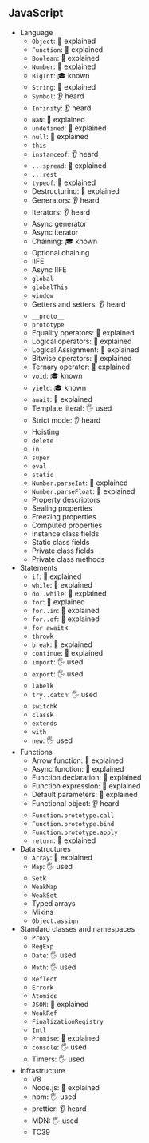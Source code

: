 ## JavaScript

- Language
  - `Object`: 🙋 explained
  - `Function`: 🙋 explained
  - `Boolean`: 🙋 explained
  - `Number`: 🙋 explained
  - `BigInt`: 🎓 known
  - `String`: 🙋 explained
  - `Symbol`: 👂 heard
  - `Infinity`: 👂 heard
  - `NaN`: 🙋 explained
  - `undefined`: 🙋 explained
  - `null`: 🙋 explained
  - `this`
  - `instanceof`: 👂 heard
  - `...spread`: 🙋 explained
  - `...rest`
  - `typeof`: 🙋 explained
  - Destructuring: 🙋 explained
  - Generators: 👂 heard
  - Iterators: 👂 heard
  - Async generator
  - Async iterator
  - Chaining: 🎓 known
  - Optional chaining
  - IIFE
  - Async IIFE
  - `global`
  - `globalThis`
  - `window`
  - Getters and setters: 👂 heard
  - `__proto__`
  - `prototype`
  - Equality operators: 🙋 explained
  - Logical operators: 🙋 explained
  - Logical Assignment: 🙋 explained
  - Bitwise operators: 🙋 explained
  - Ternary operator: 🙋 explained
  - `void`: 🎓 known
  - `yield`: 🎓 known
  - `await`: 🙋 explained
  - Template literal: 🖐️ used
  - Strict mode: 👂 heard
  - Hoisting
  - `delete`
  - `in`
  - `super`
  - `eval`
  - `static`
  - `Number.parseInt`: 🙋 explained
  - `Number.parseFloat`: 🙋 explained
  - Property descriptors
  - Sealing properties
  - Freezing properties
  - Computed properties
  - Instance class fields
  - Static class fields
  - Private class fields
  - Private class methods
- Statements
  - `if`: 🙋 explained
  - `while`: 🙋 explained
  - `do..while`: 🙋 explained
  - `for`: 🙋 explained
  - `for..in`: 🙋 explained
  - `for..of`: 🙋 explained
  - `for await`k
  - `throw`k
  - `break`: 🙋 explained
  - `continue`: 🙋 explained
  - `import`: 🖐️ used
  - `export`: 🖐️ used
  - `label`k
  - `try..catch`: 🖐️ used
  - `switch`k
  - `class`k
  - `extends`
  - `with`
  - `new`: 🖐️ used
- Functions
  - Arrow function: 🙋 explained
  - Async function: 🙋 explained
  - Function declaration: 🙋 explained
  - Function expression: 🙋 explained
  - Default parameters: 🙋 explained
  - Functional object: 👂 heard
  - `Function.prototype.call`
  - `Function.prototype.bind`
  - `Function.prototype.apply`
  - `return`: 🙋 explained
- Data structures
  - `Array`: 🙋 explained
  - `Map`: 🖐️ used
  - `Set`k
  - `WeakMap`
  - `WeakSet`
  - Typed arrays
  - Mixins
  - `Object.assign`
- Standard classes and namespaces
  - `Proxy`
  - `RegExp`
  - `Date`: 🖐️ used
  - `Math`: 🖐️ used
  - `Reflect`
  - `Error`k
  - `Atomics`
  - `JSON`: 🙋 explained
  - `WeakRef`
  - `FinalizationRegistry`
  - `Intl`
  - `Promise`: 🙋 explained
  - `console`: 🖐️ used
  - Timers: 🖐️ used
- Infrastructure
  - V8
  - Node.js: 🙋 explained
  - npm: 🖐️ used
  - prettier: 👂 heard
  - MDN: 🖐️ used
  - TC39
